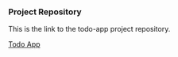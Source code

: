 ### Project Repository
This is the link to the todo-app project repository.

[Todo App](https://github.com/agarcia3872/todo-app)
